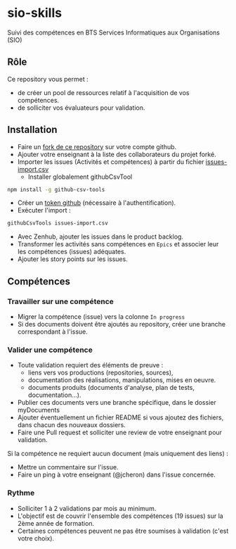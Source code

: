 # sio-skills
Suivi des compétences en BTS Services Informatiques aux Organisations (SIO)

## Rôle

Ce repository vous permet :
- de créer un pool de ressources relatif à l'acquisition de vos compétences.
- de solliciter vos évaluateurs pour validation.

## Installation
- Faire un [fork de ce repository](https://github.com/jcheron/sio-skills/fork) sur votre compte github.
- Ajouter votre enseignant à la liste des collaborateurs du projet forké. 
- Importer les issues (Activités et compétences) à partir du fichier [issues-import.csv](blob/main/src/issues-import.csv)
  - Installer globalement githubCsvTool
```bash
npm install -g github-csv-tools
```
  - Créer un [token github](https://github.com/settings/tokens) (nécessaire à l'authentification).
  - Exécuter l'import :
```bash
githubCsvTools issues-import.csv
```
- Avec Zenhub, ajouter les issues dans le product backlog.
- Transformer les activités sans compétences en `Epics` et associer leur les compétences (issues) adéquates.
- Ajouter les story points sur les issues.

## Compétences
### Travailler sur une compétence
- Migrer la compétence (issue) vers la colonne `In progress`
- Si des documents doivent être ajoutés au repository, créer une branche correspondant à l'issue. 

### Valider une compétence
- Toute validation requiert des éléments de preuve :
  - liens vers vos productions (repositories, sources),
  - documentation des réalisations, manipulations, mises en oeuvre.
  - documents produits (documents d'analyse, plan de tests, documentation...).
- Publier ces documents vers une branche spécifique, dans le dossier myDocuments
- Ajouter éventuellement un fichier README si vous ajoutez des fichiers, dans chacun des nouveaux dossiers.  
- Faire une Pull request et solliciter une review de votre enseignant pour validation.

Si la compétence ne requiert aucun document (mais uniquement des liens) :
- Mettre un commentaire sur l'issue.
- Faire un ping à votre enseignant (@jcheron) dans l'issue concernée.

### Rythme
- Solliciter 1 à 2 validations par mois au minimum.
- L'objectif est de couvrir l'ensemble des compétences (19 issues) sur la 2ème année de formation.
- Certaines compétences peuvent ne pas être soumises à validation (c'est votre choix).
  


